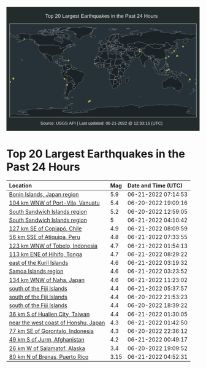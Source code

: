 ![Map](./map.png)

# Top 20 Largest Earthquakes in the Past 24 Hours

| Location | Mag | Date and Time (UTC) |
|:---|:---|:---|
| [Bonin Islands, Japan region](https://earthquake.usgs.gov/earthquakes/eventpage/us7000hixl) | 5.9 | 06-21-2022 07:14:53 |
| [104 km WNW of Port-Vila, Vanuatu](https://earthquake.usgs.gov/earthquakes/eventpage/us7000hitl) | 5.4 | 06-20-2022 19:09:16 |
| [South Sandwich Islands region](https://earthquake.usgs.gov/earthquakes/eventpage/us7000hiqd) | 5.2 | 06-20-2022 12:59:05 |
| [South Sandwich Islands region](https://earthquake.usgs.gov/earthquakes/eventpage/us7000hiwq) | 5 | 06-21-2022 04:10:42 |
| [127 km SE of Copiapó, Chile](https://earthquake.usgs.gov/earthquakes/eventpage/us7000hiyh) | 4.9 | 06-21-2022 08:09:59 |
| [56 km SSE of Atiquipa, Peru](https://earthquake.usgs.gov/earthquakes/eventpage/us7000hixu) | 4.8 | 06-21-2022 07:33:55 |
| [123 km WNW of Tobelo, Indonesia](https://earthquake.usgs.gov/earthquakes/eventpage/us7000hivx) | 4.7 | 06-21-2022 01:54:13 |
| [113 km ENE of Hihifo, Tonga](https://earthquake.usgs.gov/earthquakes/eventpage/us7000hiyl) | 4.7 | 06-21-2022 08:29:22 |
| [east of the Kuril Islands](https://earthquake.usgs.gov/earthquakes/eventpage/us7000hiwd) | 4.6 | 06-21-2022 03:19:32 |
| [Samoa Islands region](https://earthquake.usgs.gov/earthquakes/eventpage/us7000hiwh) | 4.6 | 06-21-2022 03:23:52 |
| [134 km WNW of Naha, Japan](https://earthquake.usgs.gov/earthquakes/eventpage/us7000hizc) | 4.6 | 06-21-2022 11:23:02 |
| [south of the Fiji Islands](https://earthquake.usgs.gov/earthquakes/eventpage/us7000hix5) | 4.4 | 06-21-2022 05:37:57 |
| [south of the Fiji Islands](https://earthquake.usgs.gov/earthquakes/eventpage/us7000hiul) | 4.4 | 06-20-2022 21:53:23 |
| [south of the Fiji Islands](https://earthquake.usgs.gov/earthquakes/eventpage/us7000hitc) | 4.4 | 06-20-2022 18:39:22 |
| [36 km S of Hualien City, Taiwan](https://earthquake.usgs.gov/earthquakes/eventpage/us7000hivl) | 4.4 | 06-21-2022 01:30:05 |
| [near the west coast of Honshu, Japan](https://earthquake.usgs.gov/earthquakes/eventpage/us7000hivv) | 4.3 | 06-21-2022 01:42:50 |
| [77 km SE of Gorontalo, Indonesia](https://earthquake.usgs.gov/earthquakes/eventpage/us7000hius) | 4.3 | 06-20-2022 22:36:12 |
| [49 km S of Jurm, Afghanistan](https://earthquake.usgs.gov/earthquakes/eventpage/us7000hiv9) | 4.2 | 06-21-2022 00:49:17 |
| [26 km W of Salamatof, Alaska](https://earthquake.usgs.gov/earthquakes/eventpage/ak0227v49mcw) | 3.4 | 06-20-2022 19:09:52 |
| [80 km N of Brenas, Puerto Rico](https://earthquake.usgs.gov/earthquakes/eventpage/pr71355238) | 3.15 | 06-21-2022 04:52:31 |
